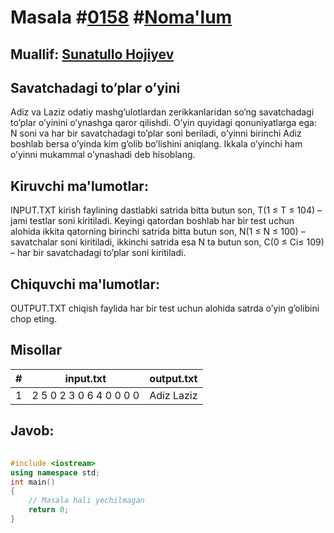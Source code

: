 
<h1>Masala #<a href="https://robocontest.uz/tasks/0158">0158</a> #<a href="https://robocontest.uz/tasks?category=1">Noma'lum</a></h1>
<h2> Muallif: <a href="https://robocontest.uz/profile/sunnat">Sunatullo Hojiyev</a></h2>
<h2>Savatchadagi to’plar o’yini</h2>
<p>Adiz va Laziz odatiy mashg’ulotlardan zerikkanlaridan so’ng savatchadagi to’plar o’yinini o’ynashga qaror qilishdi. O’yin quyidagi qonuniyatlarga ega:
N soni va har bir savatchadagi to’plar soni beriladi, o’yinni birinchi Adiz boshlab bersa o’yinda kim g’olib bo’lishini aniqlang. Ikkala o’yinchi ham o’yinni mukammal o’ynashadi deb hisoblang.</p>
<h2>Kiruvchi ma'lumotlar:</h2>
<p>INPUT.TXT kirish faylining dastlabki satrida bitta butun son, T(1 ≤ T ≤ 104) – jami testlar soni kiritiladi. Keyingi qatordan boshlab har bir test uchun alohida ikkita qatorning birinchi satrida bitta butun son, N(1 ≤ N ≤ 100) – savatchalar soni kiritiladi, ikkinchi satrida esa N ta butun son, C(0 ≤ Ci≤ 109) – har bir savatchadagi to’plar soni kiritiladi.</p>
<h2>Chiquvchi ma'lumotlar:</h2>
<p>OUTPUT.TXT chiqish faylida har bir test uchun alohida satrda o’yin g’olibini chop eting.</p>
<h2>Misollar</h2>
<table>
    <thead>
        <tr>
            <th>#</th>
            <th>input.txt</th>
            <th>output.txt</th>
        </tr>
    </thead>
    <tbody>
            <tr>
                <td>1</td>
                <td>2
5
0 2 3 0 6
4
0 0 0 0</td>
                <td>Adiz
Laziz</td>
            </tr>
    </tbody>
    </table>
    
<h2>Javob:</h2>

######
```cpp
#include <iostream>
using namespace std;
int main()
{
    // Masala hali yechilmagan
    return 0;
}
```
